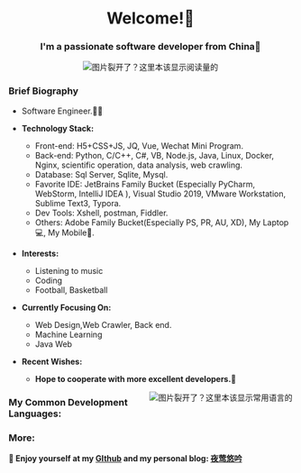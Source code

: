 <!-- 默认自带的 -->
<!--
**PAYIZ/PAYIZ** is a ✨ _special_ ✨ repository because its `README.md` (this file) appears on your GitHub profile.

### Hello I'm [艾山江](https://yeying.tech) 👋

--> 

<!-- 标题部分 -->

<h1 align="center">Welcome!👋</h1>
<h3 align="center">I'm a passionate software developer from China💖</h3>
<p align="center"> 
<img align="center" src="https://komarev.com/ghpvc/?username=payiz-asj&color=blue&style=flat&label=PROFILE+VISITORS" alt="图片裂开了？这里本该显示阅读量的" /> 
</p>

<!-- 个人介绍 -->

### Brief Biography

- Software Engineer.👨‍💻

- **Technology Stack:**

  - Front-end: H5+CSS+JS, JQ, Vue, Wechat Mini Program.
  - Back-end:  Python, C/C++, C#, VB, Node.js, Java, Linux, Docker, Nginx, scientific operation, data analysis, web crawling.
  - Database: Sql Server, Sqlite, Mysql.
  - Favorite IDE: JetBrains Family Bucket (Especially PyCharm, WebStorm, IntelliJ IDEA ), Visual Studio 2019, VMware Workstation, Sublime Text3, Typora.
  - Dev Tools: Xshell, postman, Fiddler.
  - Others: Adobe Family Bucket(Especially PS, PR, AU, XD), My Laptop💻, My Mobile📱.
  


- **Interests:**
  - Listening to music
  - Coding
  - Football, Basketball


  <!-- 动图效果 -->
<!--   <div align="right"  >-----------LOVE YOU KOBE R.I.P❤-----------</div>
    <a href="#" align="right">
        <img align="right" src="https://pic.imgdb.cn/item/61015ffd5132923bf89e6c47.gif" alt="图片裂开了？这里本该显示一个gif的"/>     
    </a>      -->
- **Currently Focusing On:**

  - Web Design,Web Crawler, Back end.
  - Machine Learning
  - Java Web
  
- **Recent Wishes:**
  - **Hope to cooperate with more excellent developers.🤝**
  
<!-- - ![#f03c15](https://placehold.it/15/f03c15/000000?text=+) `#f03c15` -->
<!-- GitHub仓库展示 -->
<a href="#">
  <img align="right" src="https://github-readme-stats.vercel.app/api/top-langs/?username=payiz-asj&hide_title=1&hide=kotlin&theme=buefy&line_height=27&layout=compact" alt="图片裂开了？这里本该显示常用语言的"/>
</a>

### My Common Development Languages:


<!--

### My Git-hub Statistics：

<p align="center">
<img align="center" src="https://github-readme-stats.vercel.app/api?username=payiz-asj&hide_title=ture&hide=issues&show_icons=true&count_private=true&include_all_commits=true&line_height=21&theme=flag-india" />
</p>

-->

<!-- 后记 -->
### More:

**💬 Enjoy yourself at my [GIthub](https://github.com/payiz-asj) and my personal blog: [夜莺悠吟](https://yeying.tech)** 

